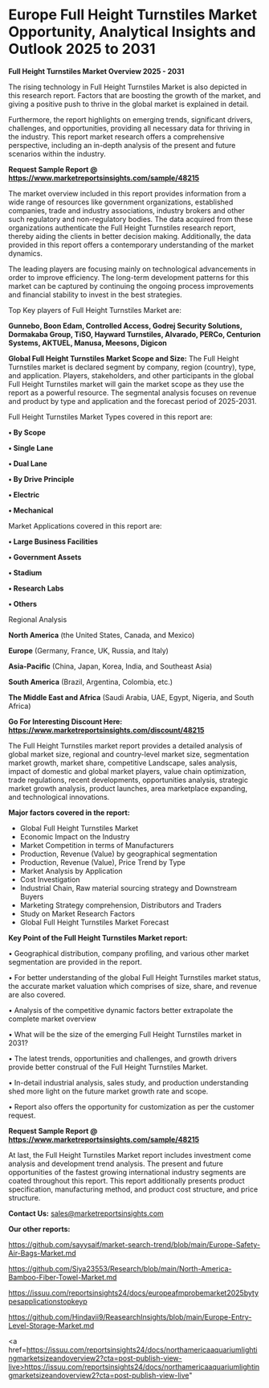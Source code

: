 # Europe Full Height Turnstiles Market Opportunity, Analytical Insights and Outlook 2025 to 2031

<Strong> Full Height Turnstiles Market Overview 2025 - 2031</strong>

The rising technology in Full Height Turnstiles Market is also depicted in this research report. Factors that are boosting the growth of the market, and giving a positive push to thrive in the global market is explained in detail.

Furthermore, the report highlights on emerging trends, significant drivers, challenges, and opportunities, providing all necessary data for thriving in the industry. This report market research offers a comprehensive perspective, including an in-depth analysis of the present and future scenarios within the industry.

<strong>Request Sample Report @ <a href=https://www.marketreportsinsights.com/sample/48215>https://www.marketreportsinsights.com/sample/48215</a></strong>

The market overview included in this report provides information from a wide range of resources like government organizations, established companies, trade and industry associations, industry brokers and other such regulatory and non-regulatory bodies. The data acquired from these organizations authenticate the Full Height Turnstiles research report, thereby aiding the clients in better decision making. Additionally, the data provided in this report offers a contemporary understanding of the market dynamics.

The leading players are focusing mainly on technological advancements in order to improve efficiency. The long-term development patterns for this market can be captured by continuing the ongoing process improvements and financial stability to invest in the best strategies.

Top Key players of Full Height Turnstiles Market are:

<strong>Gunnebo, Boon Edam, Controlled Access, Godrej Security Solutions, Dormakaba Group, TiSO, Hayward Turnstiles, Alvarado, PERCo, Centurion Systems, AKTUEL, Manusa, Meesons, Digicon</strong>

<strong><b>Global Full Height Turnstiles Market Scope and Size:</b></strong>
The Full Height Turnstiles market is declared segment by company, region (country), type, and application. Players, stakeholders, and other participants in the global Full Height Turnstiles market will gain the market scope as they use the report as a powerful resource. The segmental analysis focuses on revenue and product by type and application and the forecast period of 2025-2031.

Full Height Turnstiles Market Types covered in this report are:

<strong>•  By Scope

•  Single Lane

•  Dual Lane

•  By Drive Principle

•  Electric

•  Mechanical</strong>

Market Applications covered in this report are:

<strong>•  Large Business Facilities

•  Government Assets

•  Stadium

•  Research Labs

•  Others</strong> 

Regional Analysis

<strong>North America</strong> (the United States, Canada, and Mexico)

<strong>Europe</strong> (Germany, France, UK, Russia, and Italy)

<strong>Asia-Pacific</strong> (China, Japan, Korea, India, and Southeast Asia)

<strong>South America</strong> (Brazil, Argentina, Colombia, etc.)

<strong>The Middle East and Africa</strong> (Saudi Arabia, UAE, Egypt, Nigeria, and South Africa)

<strong>Go For Interesting Discount Here: <a href=https://www.marketreportsinsights.com/discount/48215>https://www.marketreportsinsights.com/discount/48215</a></strong>

The Full Height Turnstiles market report provides a detailed analysis of global market size, regional and country-level market size, segmentation market growth, market share, competitive Landscape, sales analysis, impact of domestic and global market players, value chain optimization, trade regulations, recent developments, opportunities analysis, strategic market growth analysis, product launches, area marketplace expanding, and technological innovations.

<strong><b>Major factors covered in the report:</b></strong>
<ul>
  <li>Global Full Height Turnstiles Market </li>
  <li>Economic Impact on the Industry</li>
  <li>Market Competition in terms of Manufacturers</li>
  <li>Production, Revenue (Value) by geographical segmentation</li>
  <li>Production, Revenue (Value), Price Trend by Type</li>
  <li>Market Analysis by Application</li>
  <li>Cost Investigation</li>
  <li>Industrial Chain, Raw material sourcing strategy and Downstream Buyers</li>
  <li>Marketing Strategy comprehension, Distributors and Traders</li>
  <li>Study on Market Research Factors</li>
  <li>Global Full Height Turnstiles Market Forecast</li>
</ul>

<strong><b>Key Point of the Full Height Turnstiles Market report:</b></strong>

• Geographical distribution, company profiling, and various other market segmentation are provided in the report.

• For better understanding of the global Full Height Turnstiles market status, the accurate market valuation which comprises of size, share, and revenue are also covered.

• Analysis of the competitive dynamic factors better extrapolate the complete market overview

• What will be the size of the emerging Full Height Turnstiles market in 2031?

• The latest trends, opportunities and challenges, and growth drivers provide better construal of the Full Height Turnstiles Market.

• In-detail industrial analysis, sales study, and production understanding shed more light on the future market growth rate and scope.

• Report also offers the opportunity for customization as per the customer request.

<strong>Request Sample Report @ <a href=https://www.marketreportsinsights.com/sample/48215>https://www.marketreportsinsights.com/sample/48215</a></strong>

At last, the Full Height Turnstiles Market report includes investment come analysis and development trend analysis. The present and future opportunities of the fastest growing international industry segments are coated throughout this report. This report additionally presents product specification, manufacturing method, and product cost structure, and price structure.

<strong>Contact Us:</strong>
sales@marketreportsinsights.com

<strong>Our other reports:</strong>

<a href=https://github.com/sayysaif/market-search-trend/blob/main/Europe-Safety-Air-Bags-Market.md>https://github.com/sayysaif/market-search-trend/blob/main/Europe-Safety-Air-Bags-Market.md</a>

<a href=https://github.com/Siya23553/Research/blob/main/North-America-Bamboo-Fiber-Towel-Market.md>https://github.com/Siya23553/Research/blob/main/North-America-Bamboo-Fiber-Towel-Market.md</a>

<a href=https://issuu.com/reportsinsights24/docs/europeafmprobemarket2025bytypesapplicationstopkeyp>https://issuu.com/reportsinsights24/docs/europeafmprobemarket2025bytypesapplicationstopkeyp</a>

<a href=https://github.com/Hindavii9/ReasearchInsights/blob/main/Europe-Entry-Level-Storage-Market.md>https://github.com/Hindavii9/ReasearchInsights/blob/main/Europe-Entry-Level-Storage-Market.md</a>

<a href=https://issuu.com/reportsinsights24/docs/northamericaaquariumlightingmarketsizeandoverview2?cta=post-publish-view-live>https://issuu.com/reportsinsights24/docs/northamericaaquariumlightingmarketsizeandoverview2?cta=post-publish-view-live</a>"
